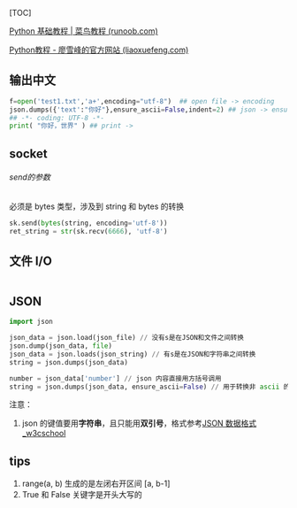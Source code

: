 [TOC]

[Python 基础教程 | 菜鸟教程 (runoob.com)](https://www.runoob.com/python/python-tutorial.html)

[Python教程 - 廖雪峰的官方网站 (liaoxuefeng.com)](https://www.liaoxuefeng.com/wiki/1016959663602400)





## 输出中文



```python
f=open('test1.txt','a+',encoding="utf-8")  ## open file -> encoding
json.dumps({'text':"你好"},ensure_ascii=False,indent=2) ## json -> ensure_ascii
## -*- coding: UTF-8 -*-
print( "你好，世界" ) ## print -> 
```



## socket



###### send的参数



必须是 bytes 类型，涉及到 string 和 bytes 的转换

```python
sk.send(bytes(string, encoding='utf-8'))
ret_string = str(sk.recv(6666), 'utf-8')
```





## 文件 I/O



```python
```





## JSON



```python
import json

json_data = json.load(json_file) // 没有s是在JSON和文件之间转换
json.dump(json_data, file)
json_data = json.loads(json_string) // 有s是在JSON和字符串之间转换
string = json.dumps(json_data)

number = json_data['number'] // json 内容直接用方括号调用
string = json.dumps(json_data, ensure_ascii=False) // 用于转换非 ascii 的字符
```



注意：

1. json 的键值要用**字符串**，且只能用**双引号**，格式参考[JSON 数据格式_w3cschool](https://www.w3cschool.cn/json/9l4f1h7u.html)



## tips



1. range(a, b) 生成的是左闭右开区间 [a, b-1]
2. True 和 False 关键字是开头大写的